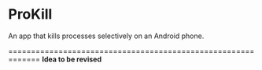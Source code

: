 ProKill
=======

An app that kills processes selectively on an Android phone.

=============================================================
**Idea to be revised**

